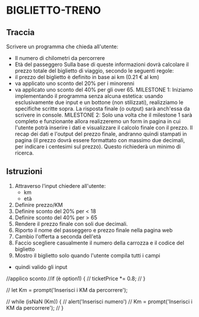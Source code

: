 # BIGLIETTO-TRENO

## Traccia
Scrivere un programma che chieda all'utente:
- Il numero di chilometri da percorrere
- Età del passeggero
Sulla base di queste informazioni dovrà calcolare il prezzo totale del biglietto di viaggio, secondo le seguenti regole:
- il prezzo del biglietto è definito in base ai km (0.21 € al km)
- va applicato uno sconto del 20% per i minorenni
- va applicato uno sconto del 40% per gli over 65.
MILESTONE 1:
Iniziamo implementando il programma senza alcuna estetica: usando esclusivamente due input e un bottone (non stilizzati), realizziamo le specifiche scritte sopra. La risposta finale (o output) sarà anch'essa da scrivere in console.
MILESTONE 2:
Solo una volta che il milestone 1 sarà completo e funzionante allora realizzeremo un form in pagina in cui l'utente potrà inserire i dati e visualizzare il calcolo finale con il prezzo.
Il recap dei dati e l'output del prezzo finale, andranno quindi stampati in pagina (il prezzo dovrà essere formattato con massimo due decimali, per indicare i centesimi sul prezzo). Questo richiederà un minimo di ricerca.

## Istruzioni

1. Attraverso l'input chiedere all'utente: 
    - km
    - età
2. Definire prezzo/KM
3. Definire sconto del 20% per < 18
4. Definire sconto del 40% per > 65
5. Rendere il prezzo finale con soli due decimali.
6. Riporto il nome del passeggero e prezzo finale nella pagina web
7. Cambio l'offerta a seconda dell'età
8. Faccio scegliere casualmente il numero della carrozza e il codice del biglietto
9. Mostro il biglietto solo quando l'utente compila tutti i campi 
- quindi valido gli input






//applico sconto
//if (è option1) {
//     ticketPrice *= 0.8;
// }

// let Km = prompt('Inserisci i KM da percorrere');

// while (isNaN (Km)) {
//     alert('Inserisci numero')
//     Km = prompt('Inserisci i KM da percorrere'); 
// } 





